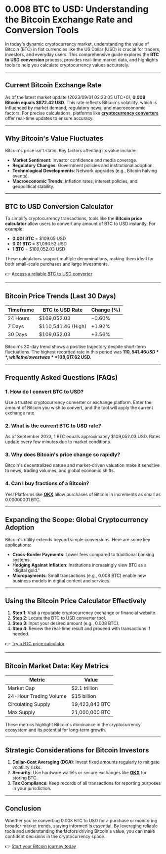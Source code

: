 # 0.008 BTC to USD: Understanding the Bitcoin Exchange Rate and Conversion Tools

In today's dynamic cryptocurrency market, understanding the value of Bitcoin (BTC) in fiat currencies like the US Dollar (USD) is crucial for traders, investors, and everyday users. This comprehensive guide explores the **BTC to USD conversion** process, provides real-time market data, and highlights tools to help you calculate cryptocurrency values accurately.

---

## Current Bitcoin Exchange Rate

As of the latest market update (2023/09/01 02:23:05 UTC+0), **0.008 Bitcoin equals $872.42 USD**. This rate reflects Bitcoin's volatility, which is influenced by market demand, regulatory news, and macroeconomic factors. For precise calculations, platforms like **[cryptocurrency converters](https://bit.ly/okx-bonus)** offer real-time updates to ensure accuracy.

---

## Why Bitcoin's Value Fluctuates

Bitcoin's price isn't static. Key factors affecting its value include:
- **Market Sentiment**: Investor confidence and media coverage.
- **Regulatory Changes**: Government policies and institutional adoption.
- **Technological Developments**: Network upgrades (e.g., Bitcoin halving events).
- **Macroeconomic Trends**: Inflation rates, interest policies, and geopolitical stability.

---

## BTC to USD Conversion Calculator

To simplify cryptocurrency transactions, tools like the **Bitcoin price calculator** allow users to convert any amount of BTC to USD instantly. For example:
- **0.001 BTC** = $109.05 USD  
- **0.01 BTC** = $1,090.52 USD  
- **1 BTC** = $109,052.03 USD  

These calculators support multiple denominations, making them ideal for both small-scale purchases and large investments.

👉 [Access a reliable BTC to USD converter](https://bit.ly/okx-bonus)

---

## Bitcoin Price Trends (Last 30 Days)

| **Timeframe**       | **BTC to USD Rate** | **Change (%)** |
|----------------------|---------------------|----------------|
| 24 Hours             | $109,052.03         | -0.60%         |
| 7 Days               | $110,541.46 (High)  | +1.92%         |
| 30 Days              | $109,052.03         | +3.56%         |

Bitcoin's 30-day trend shows a positive trajectory despite short-term fluctuations. The highest recorded rate in this period was **$110,541.46 USD**, while the lowest was **$108,617.62 USD**.

---

## Frequently Asked Questions (FAQs)

### 1. **How do I convert BTC to USD?**
Use a trusted cryptocurrency converter or exchange platform. Enter the amount of Bitcoin you wish to convert, and the tool will apply the current exchange rate.

### 2. **What is the current BTC to USD rate?**
As of September 2023, 1 BTC equals approximately $109,052.03 USD. Rates update every few minutes due to market conditions.

### 3. **Why does Bitcoin's price change so rapidly?**
Bitcoin's decentralized nature and market-driven valuation make it sensitive to news, trading volumes, and global economic shifts.

### 4. **Can I buy fractions of a Bitcoin?**
Yes! Platforms like **[OKX](https://bit.ly/okx-bonus)** allow purchases of Bitcoin in increments as small as 0.00000001 BTC.

---

## Expanding the Scope: Global Cryptocurrency Adoption

Bitcoin's utility extends beyond simple conversions. Here are some key applications:
- **Cross-Border Payments**: Lower fees compared to traditional banking systems.
- **Hedging Against Inflation**: Institutions increasingly view BTC as a "digital gold."
- **Micropayments**: Small transactions (e.g., 0.008 BTC) enable new business models in digital content and services.

---

## Using the Bitcoin Price Calculator Effectively

1. **Step 1**: Visit a reputable cryptocurrency exchange or financial website.
2. **Step 2**: Locate the BTC to USD converter tool.
3. **Step 3**: Input your desired amount (e.g., 0.008 BTC).
4. **Step 4**: Review the real-time result and proceed with transactions if needed.

👉 [Try a BTC price calculator](https://bit.ly/okx-bonus)

---

## Bitcoin Market Data: Key Metrics

| **Metric**           | **Value**             |
|----------------------|-----------------------|
| Market Cap           | $2.1 trillion         |
| 24-Hour Trading Volume | $15 billion          |
| Circulating Supply   | 19,423,843 BTC        |
| Max Supply           | 21,000,000 BTC        |

These metrics highlight Bitcoin's dominance in the cryptocurrency ecosystem and its potential for long-term growth.

---

## Strategic Considerations for Bitcoin Investors

1. **Dollar-Cost Averaging (DCA)**: Invest fixed amounts regularly to mitigate volatility risks.
2. **Security**: Use hardware wallets or secure exchanges like **[OKX](https://bit.ly/okx-bonus)** for storing BTC.
3. **Tax Compliance**: Keep records of all transactions for reporting purposes in your jurisdiction.

---

## Conclusion

Whether you're converting 0.008 BTC to USD for a purchase or monitoring broader market trends, staying informed is essential. By leveraging reliable tools and understanding the factors driving Bitcoin's value, you can make confident decisions in the cryptocurrency space.

👉 [Start your Bitcoin journey today](https://bit.ly/okx-bonus)